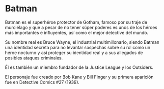 # Batman

Batman es el superhéroe protector de Gotham, famoso por su traje de murciélago y que a pesar de no tener súper poderes es unos de los héroes más importantes e influyentes, así como el mejor detective del mundo.

Su nombre real es Bruce Wayne, el industrial multimillonario, siendo Batman una identidad secreta para no levantar sospechas sobre su rol como un héroe nocturno y así proteger su identidad real y a sus allegados de posibles ataques criminales.

Él es también un miembro fundador de la Justice League y los Outsiders.

El personaje fue creado por Bob Kane y Bill Finger y su primera aparición fue en Detective Comics #27 (1939).
